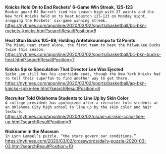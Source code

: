 **Knicks Hold On to End Rockets' 6-Game Win Streak, 125-123**\
`Rookie guard RJ Barrett tied his season high with 27 points and the New York Knicks held on to beat Houston 125-123 on Monday night, snapping the Rockets' six-game winning streak.`\
https://nytimes.com/aponline/2020/03/02/sports/basketball/bc-bkn-rockets-knicks.html?searchResultPosition=6

**Heat Stun Bucks 105-89, Holding Antetokounmpo to 13 Points**\
`The Miami Heat stand alone, the first team to beat the Milwaukee Bucks twice this season.`\
https://nytimes.com/aponline/2020/03/02/sports/basketball/bc-bkn-bucks-heat.html?searchResultPosition=7

**Knicks Spike Speculation That Director Lee Was Ejected**\
`Spike Lee still has his courtside seat, though the New York Knicks had to tell their superfan to find another way to get there.`\
https://nytimes.com/aponline/2020/03/02/sports/basketball/ap-bkn-knicks-spike-lee.html?searchResultPosition=8

**Recruiter Told Oklahoma Students to Line Up by Skin Color**\
`A college president has apologized after a recruiter told students at an Oklahoma City high school to line up by the skin color and hair texture.`\
https://nytimes.com/aponline/2020/03/02/us/ap-us-skin-color-line-up.html?searchResultPosition=9

**Nickname in the Museum**\
`In Lynn Lempel’s puzzle, “the stars govern our conditions.”`\
https://nytimes.com/2020/03/02/crosswords/daily-puzzle-2020-03-03.html?searchResultPosition=10

